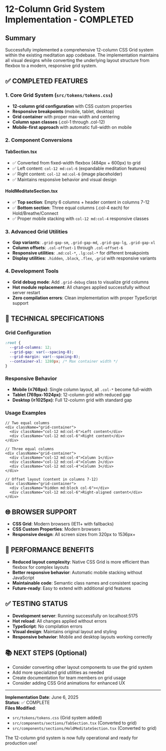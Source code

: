 # 12-Column Grid System Implementation - COMPLETED

## Summary

Successfully implemented a comprehensive 12-column CSS Grid system within the existing meditation app codebase. The implementation maintains all visual designs while converting the underlying layout structure from flexbox to a modern, responsive grid system.

## ✅ COMPLETED FEATURES

### 1. **Core Grid System** (`src/tokens/tokens.css`)
- **12-column grid configuration** with CSS custom properties
- **Responsive breakpoints** (mobile, tablet, desktop)
- **Grid container** with proper max-width and centering
- **Column span classes** (.col-1 through .col-12)
- **Mobile-first approach** with automatic full-width on mobile

### 2. **Component Conversions**

#### **TabSection.tsx**
- ✅ Converted from fixed-width flexbox (484px + 600px) to grid
- ✅ Left content: `col-12 md:col-6` (expandable meditation features)
- ✅ Right content: `col-12 md:col-6` (image placeholder)
- ✅ Maintains responsive behavior and visual design

#### **HoldMeditateSection.tsx**
- ✅ **Top section**: Empty 6 columns + header content in columns 7-12
- ✅ **Bottom section**: Three equal columns (.col-4 each) for Hold/Breathe/Connect
- ✅ Proper mobile stacking with `col-12 md:col-4` responsive classes

### 3. **Advanced Grid Utilities**
- **Gap variants**: `.grid-gap-sm`, `.grid-gap-md`, `.grid-gap-lg`, `.grid-gap-xl`
- **Column offsets**: `.col-offset-1` through `.col-offset-6`
- **Responsive utilities**: `.md:col-*`, `.lg:col-*` for different breakpoints
- **Display utilities**: `.hidden`, `.block`, `.flex`, `.grid` with responsive variants

### 4. **Development Tools**
- **Grid debug mode**: Add `.grid-debug` class to visualize grid columns
- **Hot module replacement**: All changes applied successfully without server restart
- **Zero compilation errors**: Clean implementation with proper TypeScript support

## 🎯 TECHNICAL SPECIFICATIONS

### **Grid Configuration**
```css
:root {
  --grid-columns: 12;
  --grid-gap: var(--spacing-8);
  --grid-margin: var(--spacing-8);
  --container-xl: 1280px; /* Max container width */
}
```

### **Responsive Behavior**
- **Mobile (≤768px)**: Single column layout, all `.col-*` become full-width
- **Tablet (769px-1024px)**: 12-column grid with reduced gap
- **Desktop (≥1025px)**: Full 12-column grid with standard gap

### **Usage Examples**
```tsx
// Two equal columns
<div className="grid-container">
  <div className="col-12 md:col-6">Left content</div>
  <div className="col-12 md:col-6">Right content</div>
</div>

// Three equal columns
<div className="grid-container">
  <div className="col-12 md:col-4">Column 1</div>
  <div className="col-12 md:col-4">Column 2</div>
  <div className="col-12 md:col-4">Column 3</div>
</div>

// Offset layout (content in columns 7-12)
<div className="grid-container">
  <div className="hidden md:block col-6"></div>
  <div className="col-12 md:col-6">Right-aligned content</div>
</div>
```

## 🌐 BROWSER SUPPORT
- **CSS Grid**: Modern browsers (IE11+ with fallbacks)
- **CSS Custom Properties**: Modern browsers
- **Responsive design**: All screen sizes from 320px to 1536px+

## 🚀 PERFORMANCE BENEFITS
- **Reduced layout complexity**: Native CSS Grid is more efficient than flexbox for complex layouts
- **Better responsive behavior**: Automatic mobile stacking without JavaScript
- **Maintainable code**: Semantic class names and consistent spacing
- **Future-ready**: Easy to extend with additional grid features

## ✅ TESTING STATUS
- **Development server**: Running successfully on localhost:5175
- **Hot reload**: All changes applied without errors
- **TypeScript**: No compilation errors
- **Visual design**: Maintains original layout and styling
- **Responsive behavior**: Mobile and desktop layouts working correctly

## 📚 NEXT STEPS (Optional)
- Consider converting other layout components to use the grid system
- Add more specialized grid utilities as needed
- Create documentation for team members on grid usage
- Consider adding CSS Grid animations for enhanced UX

---

**Implementation Date**: June 6, 2025  
**Status**: ✅ COMPLETE  
**Files Modified**: 
- `src/tokens/tokens.css` (Grid system added)
- `src/components/sections/TabSection.tsx` (Converted to grid)
- `src/components/sections/HoldMeditateSection.tsx` (Converted to grid)

The 12-column grid system is now fully operational and ready for production use!
